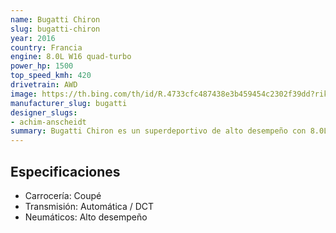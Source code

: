 ```yaml
---
name: Bugatti Chiron
slug: bugatti-chiron
year: 2016
country: Francia
engine: 8.0L W16 quad-turbo
power_hp: 1500
top_speed_kmh: 420
drivetrain: AWD
image: https://th.bing.com/th/id/R.4733cfc487438e3b459454c2302f39dd?rik=I3SFo0gpzIFvjw&pid=ImgRaw&r=0
manufacturer_slug: bugatti
designer_slugs:
- achim-anscheidt
summary: Bugatti Chiron es un superdeportivo de alto desempeño con 8.0L W16 quad-turbo.
---
```


## Especificaciones

- Carrocería: Coupé
- Transmisión: Automática / DCT
- Neumáticos: Alto desempeño


